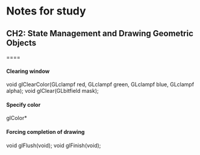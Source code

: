 Notes for study
===============

## CH2: State Management and Drawing Geometric Objects
====

#### Clearing window
void glClearColor(GLclampf red, GLclampf green, GLclampf blue, GLclampf alpha); 
void glClear(GLbitfield mask);

#### Specify color
glColor*

#### Forcing completion of drawing
void glFlush(void);
void glFinish(void);





